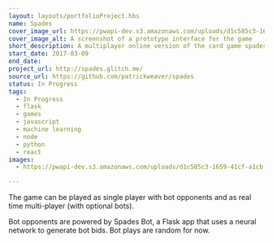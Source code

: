 ```yaml
---
layout: layouts/portfolioProject.hbs
name: Spades
cover_image_url: https://pwapi-dev.s3.amazonaws.com/uploads/d1c585c3-1659-41cf-a1cb-3b12cde8ae09
cover_image_alt: A screenshot of a prototype interface for the game
short_description: A multiplayer online version of the card game spades with bot players.
start_date: 2017-03-09
end_date: 
project_url: http://spades.glitch.me/
source_url: https://github.com/patrickweaver/spades
status: In Progress
tags:
  - In Progress
  - flask
  - games
  - javascript
  - machine learning
  - node
  - python
  - react
images:
  - https://pwapi-dev.s3.amazonaws.com/uploads/d1c585c3-1659-41cf-a1cb-3b12cde8ae09

---
```


The game can be played as single player with bot opponents and as real time multi-player (with optional bots).

Bot opponents are powered by Spades Bot, a Flask app that uses a neural network to generate bot bids. Bot plays are random for now.